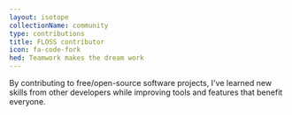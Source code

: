```yaml
---
layout: isotope
collectionName: community
type: contributions
title: FLOSS contributor
icon: fa-code-fork
hed: Teamwork makes the dream work
---
```


By contributing to free/open-source software projects, I've learned new skills from other developers while improving tools and features that benefit everyone.